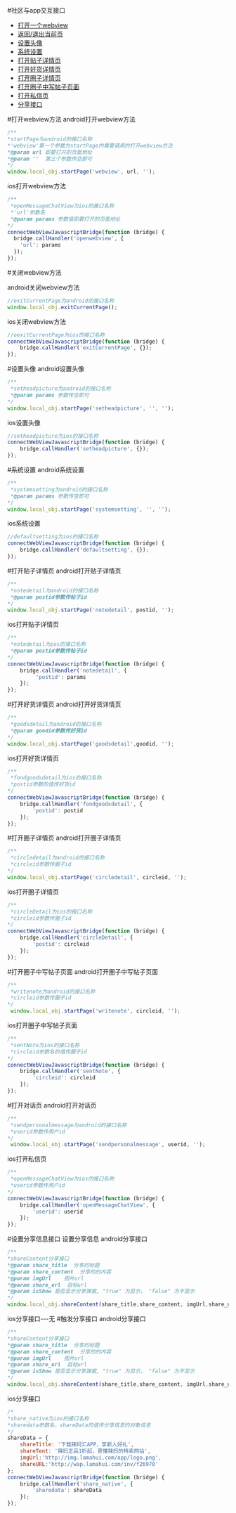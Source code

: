 #社区与app交互接口
- [打开一个webview](#打开webview方法)     
- [返回/退出当前页](#关闭webview方法)     
- [设置头像](#设置头像) 
- [系统设置](#系统设置) 
- [打开贴子详情页](#打开贴子详情页) 
- [打开好货详情页](#打开好货详情页) 
- [打开圈子详情页](#打开圈子详情页) 
- [打开圈子中写帖子页面](#打开圈子中写帖子页面) 
- [打开私信页](#打开私信页) 
- [分享接口](#设置分享信息接口) 

#打开webview方法
android打开webview方法
```js
/**
*startPage为android的接口名称
*'webview'第一个参数为startPage内需要调用的打开webview方法
*@param url 即要打开的页面地址
*@param ''  第三个参数传空即可
*/
window.local_obj.startPage('webview', url, '');
```
ios打开webview方法
```js
/**
 *openMessageChatView为ios的接口名称
 *'url'参数名
 *@param params 参数值即要打开的页面地址
*/
connectWebViewJavascriptBridge(function (bridge) {
  bridge.callHandler('openwebview', {
    'url': params
  });
});
```
#关闭webview方法

android关闭webview方法
```js
//exitCurrentPage为android的接口名称
window.local_obj.exitCurrentPage();
```
ios关闭webview方法
```js
//oexitCurrentPage为ios的接口名称
connectWebViewJavascriptBridge(function (bridge) {
    bridge.callHandler('exitCurrentPage', {});
});
```
#设置头像
android设置头像
```js
/**
 *setheadpicture为android的接口名称
 *@param params 参数传空即可
*/
window.local_obj.startPage('setheadpicture', '', '');
```
ios设置头像
```js
//setheadpicture为ios的接口名称
connectWebViewJavascriptBridge(function (bridge) {
    bridge.callHandler('setheadpicture', {});
});
```
#系统设置
android系统设置
```js
/**
 *systemsetting为android的接口名称
 *@param params 参数传空即可
*/
window.local_obj.startPage('systemsetting', '', '');
```
ios系统设置
```js
//defaultsetting为ios的接口名称
connectWebViewJavascriptBridge(function (bridge) {
    bridge.callHandler('defaultsetting', {});
});
```
#打开贴子详情页
android打开贴子详情页
```js
/**
 *notedetail为android的接口名称
 *@param postid参数传帖子id
*/
window.local_obj.startPage('notedetail', postid, '');
```
ios打开贴子详情页
```js
/**
 *notedetail为ios的接口名称
 *@param postid参数传帖子id
*/
connectWebViewJavascriptBridge(function (bridge) {
    bridge.callHandler('notedetail', {
         'postid': params
    });
});
```
#打开好货详情页
android打开好货详情页
```js
/**
 *goodsdetail为android的接口名称
 *@param goodid参数传好货id
*/
window.local_obj.startPage('goodsdetail',goodid, '');
```
ios打开好货详情页
```js
/**
 *fondgoodsdetail为ios的接口名称
 *postid参数的值传好货id
*/
connectWebViewJavascriptBridge(function (bridge) {
    bridge.callHandler('fondgoodsdetail', {
        'postid': postid
    });
});
```
#打开圈子详情页
android打开圈子详情页
```js
/**
 *circledetail为android的接口名称
 *circleid参数传圈子id
*/
window.local_obj.startPage('circledetail', circleid, '');
```
ios打开圈子详情页
```js
/**
 *circleDetail为ios的接口名称
 *circleid参数传圈子id
*/
connectWebViewJavascriptBridge(function (bridge) {
    bridge.callHandler('circleDetail', {
        'postid': circleid
    });
});
```
#打开圈子中写帖子页面
android打开圈子中写帖子页面
```js
/**
 *writenote为android的接口名称
 *circleid参数传圈子id
*/
 window.local_obj.startPage('writenote', circleid, '');
```
ios打开圈子中写帖子页面
```js
/**
 *sentNote为ios的接口名称
 *circleid参数名的值传圈子id
*/
connectWebViewJavascriptBridge(function (bridge) {
    bridge.callHandler('sentNote', {
        'circleid': circleid
    });
});
```
#打开对话页
android打开对话页
```js
/**
 *sendpersonalmessage为android的接口名称
 *userid参数传用户id
*/
 window.local_obj.startPage('sendpersonalmessage', userid, '');
```
ios打开私信页
```js
/**
 *openMessageChatView为ios的接口名称
 *userid参数传用户id
*/
connectWebViewJavascriptBridge(function (bridge) {
    bridge.callHandler('openMessageChatView', {
        'userid': userid
    });
});
```
#设置分享信息接口
设置分享信息
android分享接口
```js
/**
*shareContent分享接口
*@param share_title  分享的标题
*@param share_content  分享的的内容
*@param imgUrl    图片url
*@param share_url  目标url
*@param isShow 是否显示分享弹窗, "true" 为显示， "false" 为不显示
*/
window.local_obj.shareContent(share_title,share_content, imgUrl,share_url, "false");
```
ios分享接口---无
#触发分享接口
android分享接口
```js
/**
*shareContent分享接口
*@param share_title  分享的标题
*@param share_content  分享的的内容
*@param imgUrl    图片url
*@param share_url  目标url
*@param isShow 是否显示分享弹窗, "true" 为显示， "false" 为不显示
*/
window.local_obj.shareContent(share_title,share_content, imgUrl,share_url, "true");
```
ios分享接口
```js
/*
*share_native为ios的接口名称
*sharedata参数名，shareData的值传分享信息的对象信息
*/
shareData = {
    shareTitle: '下载辣妈汇APP，享新人好礼',
    shareTent: '辣妈正品1折起，更懂辣妈的特卖网站',
    imgUrl:'http://img.lamahui.com/app/logo.png',
    shareURL:'http://wap.lamahui.com/inv/f26970'
};
connectWebViewJavascriptBridge(function (bridge) {
    bridge.callHandler('share_native', {
        'sharedata': shareData
    });
});
```

